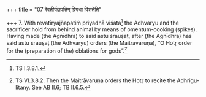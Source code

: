 +++
title = "07 रेवतीर्यज्ञपतिम् प्रियधा विशतेति"

+++
7. With revatīryajñapatiṁ priyadhā viśata[^1] the Adhvaryu and the sacrificer hold from behind animal by means of omentum-cooking (spikes). Having made (the Āgnīdhra) to said astu śrauṣaṭ, after (the Āgnīdhra) has said astu śrauṣaṭ (the Adhvaryu) orders (the Maitrāvaruṇa), “O Hotr̥ order for the (preparation of the) oblations for gods”.[^2]  

[^1]: TS I.3.8.1.  

[^2]: TS VI.3.8.2. Then the Maitrāvaruṇa orders the Hotr̥ to recite the Adhrigu-litany. See AB II.6; TB II.6.5.
